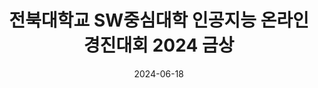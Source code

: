 ---
title: 전북대학교 SW중심대학 인공지능 온라인 경진대회 2024 금상
summary: 2024년 6월
date: 2024-06-18
type: docs
math: false

url_pdf: /awards/2024_인공지능_경진대회.pdf
---